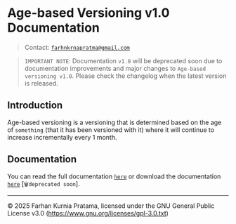 # Age-based Versioning v1.0 Documentation

> Contact: [`farhnkrnapratma@gmail.com`](farhnkrnapratma@gmail.com)

> `IMPORTANT NOTE`: Documentation `v1.0` will be deprecated soon due to documentation improvements and major changes to `Age-based versioning v1.0`. Please check the changelog when the latest version is released.

## Introduction

Age-based versioning is a versioning that is determined based on the age of `something` (that it has been versioned with it) where it will continue to increase incrementally every 1 month.

## Documentation

You can read the full documentation [`here`](./docs/selfvdocs_v1.0.pdf) or download the documentation [`here`](https://github.com/farhnkrnapratma/selfv/releases/tag/v1.0) [`🗑️deprecated soon`].

---

© 2025 Farhan Kurnia Pratama, licensed under the GNU General Public License v3.0 (https://www.gnu.org/licenses/gpl-3.0.txt)

